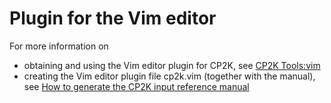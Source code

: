 # Plugin for the Vim editor

For more information on

* obtaining and using the Vim editor plugin for CP2K, see [CP2K Tools:vim](https://www.cp2k.org/tools:vim)
* creating the Vim editor plugin file cp2k.vim (together with the manual),
  see [How to generate the CP2K input reference manual](https://manual.cp2k.org/trunk/generate_manual_howto.html)
